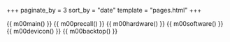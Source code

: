 +++
paginate_by = 3
sort_by = "date"
template = "pages.html"
+++

{{ m00main() }}
{{ m00precall() }}
{{ m00hardware() }}
{{ m00software() }}
{{ m00devicon() }}
{{ m00backtop() }}

